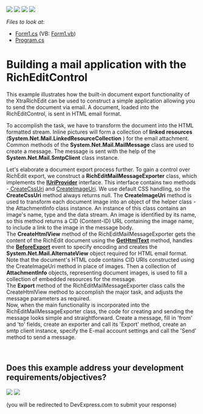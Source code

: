 <!-- default badges list -->
![](https://img.shields.io/endpoint?url=https://codecentral.devexpress.com/api/v1/VersionRange/128609043/10.1.4%2B)
[![](https://img.shields.io/badge/Open_in_DevExpress_Support_Center-FF7200?style=flat-square&logo=DevExpress&logoColor=white)](https://supportcenter.devexpress.com/ticket/details/E2216)
[![](https://img.shields.io/badge/📖_How_to_use_DevExpress_Examples-e9f6fc?style=flat-square)](https://docs.devexpress.com/GeneralInformation/403183)
[![](https://img.shields.io/badge/💬_Leave_Feedback-feecdd?style=flat-square)](#does-this-example-address-your-development-requirementsobjectives)
<!-- default badges end -->
<!-- default file list -->
*Files to look at*:

* [Form1.cs](./CS/RichEditSendMail/Form1.cs) (VB: [Form1.vb](./VB/RichEditSendMail/Form1.vb))
* [Program.cs](./CS/RichEditSendMail/Program.cs)
<!-- default file list end -->
# Building a mail application with the RichEditControl


<p>This example illustrates how the built-in document export functionality of the XtraRichEdit can be used to construct a simple application allowing you to send the document via email. A document, loaded into the RichEditControl, is sent in HTML email format.</p>
<p>To accomplish the task, we have to transform the document into the HTML formatted stream. Inline pictures will form a collection of <strong> linked resources</strong> (<strong>System.Net.Mail.LinkedResourceCollection</strong> ) for the email attachment. Common methods of the <strong>System.Net.Mail.MailMessage</strong> class are used to create a message. The message is sent with the help of the <strong>System.Net.Mail.SmtpClient</strong> class instance.</p>
<p>Let's elaborate a document export process further. To gain a control over RichEdit export, we construct a <strong>RichEditMailMessageExporter</strong> class, which implements the <strong><a href="https://documentation.devexpress.com/#CoreLibraries/clsDevExpressOfficeServicesIUriProvidertopic">IUriProvider</a></strong> interface. This interface contains two methods -<a href="http://help.devexpress.com/#CoreLibraries/DevExpressOfficeServicesIUriProvider_CreateCssUritopic"> CreateCssUri</a> and <a href="http://help.devexpress.com/#CoreLibraries/DevExpressOfficeServicesIUriProvider_CreateImageUritopic">CreateImageUri</a>. We use default CSS handling, so the <strong>CreateCssUri</strong> method always returns null. The <strong>CreateImageUri</strong> method is used to transform each document image into an object of the helper class - the AttachmentInfo class instance. An instance of this class contains an image's name, type and the data stream. An image is identified by its name, so this method returns a CID (Content-ID) URL containing the image name, to include a link to the image in the message body.<br> The <strong>CreateHtmlView</strong> method of the RichEditMailMessageExporter gets the content of the RichEdit document using the <strong><a href="http://help.devexpress.com/#CoreLibraries/DevExpressXtraRichEditAPINativeSubDocument_GetHtmlTexttopic">GetHtmlText</a></strong> method, handles the <strong><a href="http://documentation.devexpress.com/#WindowsForms/DevExpressXtraRichEditRichEditControl_BeforeExporttopic">BeforeExport</a></strong> event to specify encoding and creates the <strong>System.Net.Mail.AlternateView</strong> object required for HTML email format. Note that the document's HTML code contains CID URIs constructed using the CreateImageUri method in place of images. Then a collection of <strong>AttachmentInfo</strong> objects, representing document images, is used to fill a collection of embedded resources for the message.<br> The <strong>Export</strong> method of the RichEditMailMessageExporter class calls the CreateHtmlView method to accomplish the major task, and adjusts the message parameters as required.<br> Now, when the main functionality is incorporated into the RichEditMailMessageExporter class, the code for creating and sending the message looks simple and straightforward. Create a message, fill in 'from' and 'to' fields, create an exporter and call its 'Export' method, create an smtp client instance, specify the E-mail account settings and call the 'Send' method to send a message.</p>

<br/>


<!-- feedback -->
## Does this example address your development requirements/objectives?

[<img src="https://www.devexpress.com/support/examples/i/yes-button.svg"/>](https://www.devexpress.com/support/examples/survey.xml?utm_source=github&utm_campaign=build-a-mail-application-with-the-richeditcontrol&~~~was_helpful=yes) [<img src="https://www.devexpress.com/support/examples/i/no-button.svg"/>](https://www.devexpress.com/support/examples/survey.xml?utm_source=github&utm_campaign=build-a-mail-application-with-the-richeditcontrol&~~~was_helpful=no)

(you will be redirected to DevExpress.com to submit your response)
<!-- feedback end -->
